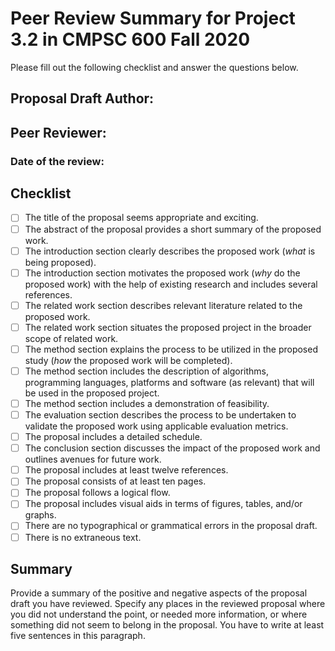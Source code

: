 # Peer Review Summary for Project 3.2 in CMPSC 600 Fall 2020

Please fill out the following checklist and answer the questions below.

## Proposal Draft Author:
## Peer Reviewer:
### Date of the review:

## Checklist
- [ ] The title of the proposal seems appropriate and exciting.
- [ ] The abstract of the proposal provides a short summary of the proposed work.
- [ ] The introduction section clearly describes the proposed work (*what* is being proposed).
- [ ] The introduction section motivates the proposed work (*why* do the proposed work) with the help of existing research and includes several references.
- [ ] The related work section describes relevant literature related to the proposed work.
- [ ] The related work section situates the proposed project in the broader scope of related work.
- [ ] The method section explains the process to be utilized in the proposed study (*how* the proposed work will be completed).
- [ ] The method section includes the description of algorithms, programming languages, platforms and software (as relevant) that will be used in the proposed project.
- [ ] The method section includes a demonstration of feasibility.
- [ ] The evaluation section describes the process to be undertaken to validate the proposed work using applicable evaluation metrics.
- [ ] The proposal includes a detailed schedule.
- [ ] The conclusion section discusses the impact of the proposed work and outlines avenues for future work.
- [ ] The proposal includes at least twelve references.
- [ ] The proposal consists of at least ten pages.
- [ ] The proposal follows a logical flow.
- [ ] The proposal includes visual aids in terms of figures, tables, and/or graphs.
- [ ] There are no typographical or grammatical errors in the proposal draft.
- [ ] There is no extraneous text.

## Summary

Provide a summary of the positive and negative aspects of the proposal draft you have reviewed. Specify any places in the reviewed proposal where you did not understand the point, or needed more information, or where something did not seem to belong in the proposal. You have to write at least five sentences in this paragraph.
